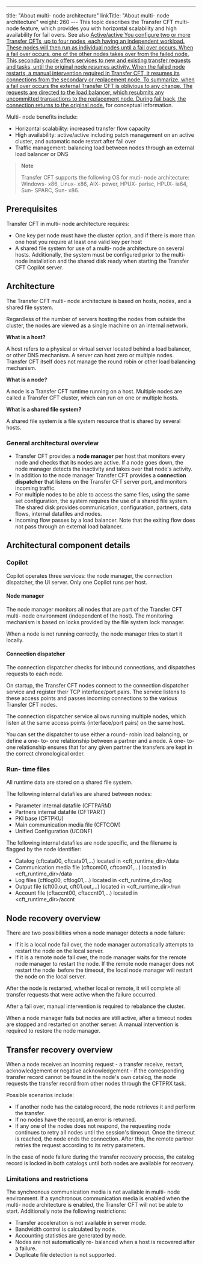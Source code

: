 ---
title: "About multi- node architecture"
linkTitle: "About multi- node architecture"
weight: 260
--- This topic describes the Transfer CFT multi- node feature, which provides you with horizontal scalability and high availability for fail overs. See also <a href="" class="MCTextPopup popup popupHead">Active/active You configure two or more Transfer CFTs, up to four nodes, each having an independent workload. These nodes will then run as individual nodes until a fail over occurs.
When a fail over occurs, one of the other nodes takes over from the failed node. This secondary node offers services to new and existing transfer requests and tasks, until the original node resumes activity.
When the failed node restarts, a manual intervention required in Transfer CFT, it resumes its connections from the secondary or replacement node.
To summarize, when a fail over occurs the external Transfer CFT is oblivious to any change. The requests are directed to the load balancer, which resubmits any uncommitted transactions to the replacement node. During fail back, the connection returns to the original node.</a> for conceptual information.

Multi- node benefits include:

- Horizontal scalability: increased transfer flow capacity
- High availability: active/active including patch management on an active cluster, and automatic node restart after fail over
- Traffic management: balancing load between nodes through an external load balancer or DNS

> **Note**
>
> Transfer CFT supports the following OS for muti- node architecture: Windows- x86, Linux- x86, AIX- power, HPUX- parisc, HPUX- ia64, Sun- SPARC, Sun- x86.

## Prerequisites

Transfer CFT in multi- node architecture requires:

- One key per node must have the cluster option, and if there is more than one host you require at least one valid key per host
- A shared file system for use of a multi- node architecture on several hosts. Additionally, the system must be configured prior to the multi- node installation and the shared disk ready when starting the Transfer CFT Copilot server.

## Architecture

The Transfer CFT multi- node architecture is based on hosts, nodes, and a shared file system.

Regardless of the number of servers hosting the nodes from outside the cluster, the nodes are viewed as a single machine on an internal network.

****What is a host?****

A host refers to a physical or virtual server located behind a load balancer, or other DNS mechanism. A server can host zero or multiple nodes. Transfer CFT itself does not manage the round robin or other load balancing mechanism.

****What is a node?****

A node is a Transfer CFT runtime running on a host. Multiple nodes are called a Transfer CFT cluster, which can run on one or multiple hosts.

****What is a shared file system?****

A shared file system is a file system resource that is shared by several hosts.

### General architectural overview

- Transfer CFT provides a ****node manager**** per host that monitors every node and checks that its nodes are active. If a node goes down, the node manager detects the inactivity and takes over that node's activity.
- In addition to the node manager Transfer CFT provides a ****connection dispatcher**** that listens on the Transfer CFT server port, and monitors incoming traffic.
- For multiple nodes to be able to access the same files, using the same set configuration, the system requires the use of a shared file system. The shared disk provides communication, configuration, partners, data flows, internal datafiles and nodes.
- Incoming flow passes by a load balancer. Note that the exiting flow does not pass through an external load balancer.

## Architectural component details

### Copilot

Copilot operates three services: the node manager, the connection dispatcher, the UI server. Only one Copilot runs per host.

#### Node manager

The node manager monitors all nodes that are part of the Transfer CFT multi- node environment (independent of the host). The monitoring mechanism is based on locks provided by the file system lock manager.

When a node is not running correctly, the node manager tries to start it locally.

#### Connection dispatcher

The connection dispatcher checks for inbound connections, and dispatches requests to each node.

On startup, the Transfer CFT nodes connect to the connection dispatcher service and register their TCP interface/port pairs. The service listens to these access points and passes incoming connections to the various Transfer CFT nodes.

The connection dispatcher service allows running multiple nodes, which listen at the same access points (interface/port pairs) on the same host.

You can set the dispatcher to use either a round- robin load balancing, or define a one- to- one relationship between a partner and a node. A one- to- one relationship ensures that for any given partner the transfers are kept in the correct chronological order.

### Run- time files

All runtime data are stored on a shared file system.

The following internal datafiles are shared between nodes:

- Parameter internal datafile (CFTPARM)
- Partners internal datafile (CFTPART)
- PKI base (CFTPKU)
- Main communication media file (CFTCOM)
- Unified Configuration (UCONF)

The following internal datafiles are node specific, and the filename is flagged by the node identifier:

- Catalog (cftcata00, cftcata01,...) located in &lt;cft_runtime_dir>/data
- Communication media file (cftcom00, cftcom01,...) located in &lt;cft_runtime_dir>/data
- Log files (cftlog00, cftlog01,...) located in &lt;cft_runtime_dir>/log
- Output file (cft00.out, cft01.out,...) located in &lt;cft_runtime_dir>/run
- Account file (cftaccnt00, cftaccnt01,...) located in &lt;cft_runtime_dir>/accnt

## Node recovery overview

There are two possibilities when a node manager detects a node failure:

- If it is a local node fail over, the node manager automatically attempts to restart the node on the local server.
- If it is a remote node fail over, the node manager waits for the remote node manager to restart the node. If the remote node manager does not restart the node  before the timeout, the local node manager will restart the node on the local server.

After the node is restarted, whether local or remote, it will complete all transfer requests that were active when the failure occurred.

After a fail over, manual intervention is required to rebalance the cluster.

When a node manager fails but nodes are still active, after a timeout nodes are stopped and restarted on another server. A manual intervention is required to restore the node manager.

## Transfer recovery overview

When a node receives an incoming request - a transfer receive, restart, acknowledgement or negative acknowledgement - if the corresponding transfer record cannot be found in the node's own catalog, the node requests the transfer record from other nodes through the CFTPRX task.

Possible scenarios include:

- If another node has the catalog record, the node retrieves it and perform the transfer.
- If no nodes have the record, an error is returned.
- If any one of the nodes does not respond, the requesting node continues to retry all nodes until the session's timeout. Once the timeout is reached, the node ends the connection. After this, the remote partner retries the request according to its retry parameters.

In the case of node failure during the transfer recovery process, the catalog record is locked in both catalogs until both nodes are available for recovery.

### Limitations and restrictions

The synchronous communication media is not available in multi- node environment. If a synchronous communication media is enabled when the multi- node architecture is enabled, the Transfer CFT will not be able to start. Additionally note the following restrictions:

- Transfer acceleration is not available in server mode.
- Bandwidth control is calculated by node.
- Accounting statistics are generated by node.
- Nodes are not automatically re- balanced when a host is recovered after a failure.
- Duplicate file detection is not supported.
